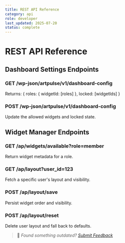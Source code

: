 ```yaml
---
title: REST API Reference
category: api
role: developer
last_updated: 2025-07-20
status: complete
---
```


# REST API Reference

## Dashboard Settings Endpoints

### GET /wp-json/artpulse/v1/dashboard-config
Returns:
{
  roles: { widgetId: [roles] },
  locked: [widgetIds]
}

### POST /wp-json/artpulse/v1/dashboard-config
Update the allowed widgets and locked state.

## Widget Manager Endpoints

### GET /ap/widgets/available?role=member
Return widget metadata for a role.

### GET /ap/layout?user_id=123
Fetch a specific user's layout and visibility.

### POST /ap/layout/save
Persist widget order and visibility.

### POST /ap/layout/reset
Delete user layout and fall back to defaults.

> 💬 *Found something outdated? [Submit Feedback](../feedback.md)*
